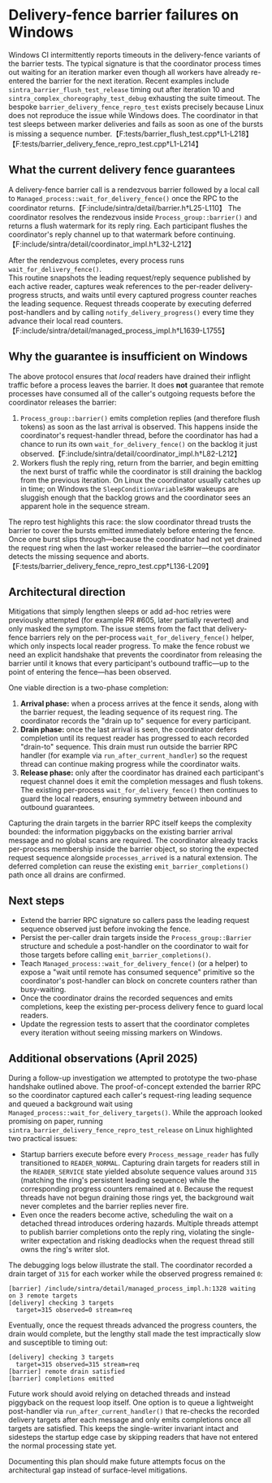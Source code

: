 # Delivery-fence barrier failures on Windows

Windows CI intermittently reports timeouts in the delivery-fence variants of the
barrier tests. The typical signature is that the coordinator process times out
waiting for an iteration marker even though all workers have already re-entered
the barrier for the next iteration. Recent examples include
`sintra_barrier_flush_test_release` timing out after iteration 10 and
`sintra_complex_choreography_test_debug` exhausting the suite timeout. The
bespoke `barrier_delivery_fence_repro_test` exists precisely because Linux does
not reproduce the issue while Windows does. The coordinator in that test sleeps
between marker deliveries and fails as soon as one of the bursts is missing a
sequence number.【F:tests/barrier_flush_test.cpp†L1-L218】【F:tests/barrier_delivery_fence_repro_test.cpp†L1-L214】

## What the current delivery fence guarantees

A delivery-fence barrier call is a rendezvous barrier followed by a local call
to `Managed_process::wait_for_delivery_fence()` once the RPC to the coordinator
returns.【F:include/sintra/detail/barrier.h†L25-L110】 The coordinator resolves
the rendezvous inside `Process_group::barrier()` and returns a flush watermark
for its reply ring. Each participant flushes the coordinator's reply channel up
to that watermark before continuing.【F:include/sintra/detail/coordinator_impl.h†L32-L212】

After the rendezvous completes, every process runs `wait_for_delivery_fence()`.   
This routine snapshots the leading request/reply sequence published by each
active reader, captures weak references to the per-reader delivery-progress
structs, and waits until every captured progress counter reaches the leading
sequence. Request threads cooperate by executing deferred post-handlers and by
calling `notify_delivery_progress()` every time they advance their local read
counters.【F:include/sintra/detail/managed_process_impl.h†L1639-L1755】

## Why the guarantee is insufficient on Windows

The above protocol ensures that *local* readers have drained their inflight
traffic before a process leaves the barrier. It does **not** guarantee that
remote processes have consumed all of the caller's outgoing requests before the
coordinator releases the barrier:

1. `Process_group::barrier()` emits completion replies (and therefore flush
   tokens) as soon as the last arrival is observed. This happens inside the
   coordinator's request-handler thread, before the coordinator has had a
   chance to run its own `wait_for_delivery_fence()` on the backlog it just
   observed.【F:include/sintra/detail/coordinator_impl.h†L82-L212】
2. Workers flush the reply ring, return from the barrier, and begin emitting the
   next burst of traffic while the coordinator is still draining the backlog
   from the previous iteration. On Linux the coordinator usually catches up in
   time; on Windows the `SleepConditionVariableSRW` wakeups are sluggish enough
   that the backlog grows and the coordinator sees an apparent hole in the
   sequence stream.

The repro test highlights this race: the slow coordinator thread trusts the
barrier to cover the bursts emitted immediately before entering the fence. Once
one burst slips through—because the coordinator had not yet drained the request
ring when the last worker released the barrier—the coordinator detects the
missing sequence and aborts.【F:tests/barrier_delivery_fence_repro_test.cpp†L136-L209】

## Architectural direction

Mitigations that simply lengthen sleeps or add ad-hoc retries were previously
attempted (for example PR #605, later partially reverted) and only masked the
symptom. The issue stems from the fact that delivery-fence barriers rely on the
per-process `wait_for_delivery_fence()` helper, which only inspects local
reader progress. To make the fence robust we need an explicit handshake that
prevents the coordinator from releasing the barrier until it knows that every
participant's outbound traffic—up to the point of entering the fence—has been
observed.

One viable direction is a two-phase completion:

1. **Arrival phase:** when a process arrives at the fence it sends, along with
   the barrier request, the leading sequence of its request ring. The
   coordinator records the "drain up to" sequence for every participant.
2. **Drain phase:** once the last arrival is seen, the coordinator defers
   completion until its request reader has progressed to each recorded
   "drain-to" sequence. This drain must run outside the barrier RPC handler (for
   example via `run_after_current_handler`) so the request thread can continue
   making progress while the coordinator waits.
3. **Release phase:** only after the coordinator has drained each participant's
   request channel does it emit the completion messages and flush tokens. The
   existing per-process `wait_for_delivery_fence()` then continues to guard the
   local readers, ensuring symmetry between inbound and outbound guarantees.

Capturing the drain targets in the barrier RPC itself keeps the complexity
bounded: the information piggybacks on the existing barrier arrival message and
no global scans are required. The coordinator already tracks per-process
membership inside the barrier object, so storing the expected request sequence
alongside `processes_arrived` is a natural extension. The deferred completion
can reuse the existing `emit_barrier_completions()` path once all drains are
confirmed.

## Next steps

* Extend the barrier RPC signature so callers pass the leading request sequence
  observed just before invoking the fence.
* Persist the per-caller drain targets inside the `Process_group::Barrier`
  structure and schedule a post-handler on the coordinator to wait for those
  targets before calling `emit_barrier_completions()`.
* Teach `Managed_process::wait_for_delivery_fence()` (or a helper) to expose a
  "wait until remote has consumed sequence" primitive so the coordinator's
  post-handler can block on concrete counters rather than busy-waiting.
* Once the coordinator drains the recorded sequences and emits completions,
  keep the existing per-process delivery fence to guard local readers.
* Update the regression tests to assert that the coordinator completes every
  iteration without seeing missing markers on Windows.

## Additional observations (April 2025)

During a follow-up investigation we attempted to prototype the two-phase
handshake outlined above. The proof-of-concept extended the barrier RPC so the
coordinator captured each caller's request-ring leading sequence and queued a
background wait using `Managed_process::wait_for_delivery_targets()`. While the
approach looked promising on paper, running
`sintra_barrier_delivery_fence_repro_test_release` on Linux highlighted two
practical issues:

* Startup barriers execute before every `Process_message_reader` has fully
  transitioned to `READER_NORMAL`. Capturing drain targets for readers still in
  the `READER_SERVICE` state yielded absolute sequence values around `315`
  (matching the ring's persistent leading sequence) while the corresponding
  progress counters remained at `0`. Because the request threads have not begun
  draining those rings yet, the background wait never completes and the barrier
  replies never fire.
* Even once the readers become active, scheduling the wait on a detached thread
  introduces ordering hazards. Multiple threads attempt to publish barrier
  completions onto the reply ring, violating the single-writer expectation and
  risking deadlocks when the request thread still owns the ring's writer slot.

The debugging logs below illustrate the stall. The coordinator recorded a drain
target of `315` for each worker while the observed progress remained `0`:

```
[barrier] /include/sintra/detail/managed_process_impl.h:1328 waiting on 3 remote targets
[delivery] checking 3 targets
  target=315 observed=0 stream=req
```

Eventually, once the request threads advanced the progress counters, the drain
would complete, but the lengthy stall made the test impractically slow and
susceptible to timing out:

```
[delivery] checking 3 targets
  target=315 observed=315 stream=req
[barrier] remote drain satisfied
[barrier] completions emitted
```

Future work should avoid relying on detached threads and instead piggyback on
the request loop itself. One option is to queue a lightweight post-handler via
`run_after_current_handler()` that re-checks the recorded delivery targets after
each message and only emits completions once all targets are satisfied. This
keeps the single-writer invariant intact and sidesteps the startup edge case by
skipping readers that have not entered the normal processing state yet.

Documenting this plan should make future attempts focus on the architectural
gap instead of surface-level mitigations.
